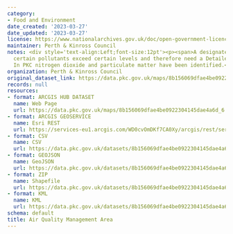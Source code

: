 ```yaml
---
category:
- Food and Environment
date_created: '2023-03-27'
date_updated: '2023-03-27'
license: https://www.nationalarchives.gov.uk/doc/open-government-licence/version/3/
maintainer: Perth & Kinross Council
notes: <div style='text-align:Left;font-size:12pt'><p><span>A designated area where
  certain pollutants exceed certain levels and therefore need a Detailed Assessment.
  In PKC nitrogen dioxide and particulate matter have been identified.</span></p></div>
organization: Perth & Kinross Council
original_dataset_link: https://data.pkc.gov.uk/maps/8b156069dfae4be0922304145dae4a6d_6
records: null
resources:
- format: ARCGIS HUB DATASET
  name: Web Page
  url: https://data.pkc.gov.uk/maps/8b156069dfae4be0922304145dae4a6d_6
- format: ARCGIS GEOSERVICE
  name: Esri REST
  url: https://services-eu1.arcgis.com/WD0cvOmDKf7CA0Xy/arcgis/rest/services/Air_Quality_Management_Area/FeatureServer/6
- format: CSV
  name: CSV
  url: https://data.pkc.gov.uk/datasets/8b156069dfae4be0922304145dae4a6d_6.csv?where=1=1&outSR=%7B%22latestWkid%22%3A27700%2C%22wkid%22%3A27700%7D
- format: GEOJSON
  name: GeoJSON
  url: https://data.pkc.gov.uk/datasets/8b156069dfae4be0922304145dae4a6d_6.geojson?where=1=1&outSR=%7B%22latestWkid%22%3A27700%2C%22wkid%22%3A27700%7D
- format: ZIP
  name: Shapefile
  url: https://data.pkc.gov.uk/datasets/8b156069dfae4be0922304145dae4a6d_6.zip?where=1=1&outSR=%7B%22latestWkid%22%3A27700%2C%22wkid%22%3A27700%7D
- format: KML
  name: KML
  url: https://data.pkc.gov.uk/datasets/8b156069dfae4be0922304145dae4a6d_6.kml?where=1=1&outSR=%7B%22latestWkid%22%3A27700%2C%22wkid%22%3A27700%7D
schema: default
title: Air Quality Management Area
---
```

